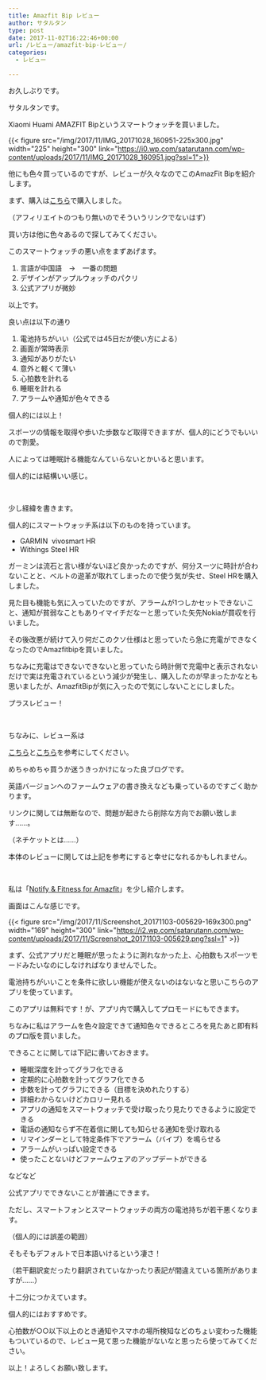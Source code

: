 ```yaml
---
title: Amazfit Bip レビュー
author: サタルタン
type: post
date: 2017-11-02T16:22:46+00:00
url: /レビュー/amazfit-bip-レビュー/
categories:
  - レビュー

---
```

お久しぶりです。

サタルタンです。

Xiaomi Huami AMAZFIT Bipというスマートウォッチを買いました。

{{< figure src="/img/2017/11/IMG_20171028_160951-225x300.jpg" width="225" height="300" link="https://i0.wp.com/satarutann.com/wp-content/uploads/2017/11/IMG_20171028_160951.jpg?ssl=1">}}

他にも色々買っているのですが、レビューが久々なのでこのAmazFit Bipを紹介します。

<!--more-->

まず、購入は[こちら][1]で購入しました。
  
（アフィリエイトのつもり無いのでそういうリンクでないはず）

買い方は他に色々あるので探してみてください。

このスマートウォッチの悪い点をまずあげます。

  1. 言語が中国語　→　一番の問題
  2. デザインがアップルウォッチのパクリ
  3. 公式アプリが微妙

以上です。

良い点は以下の通り

  1. 電池持ちがいい（公式では45日だが使い方による）
  2. 画面が常時表示
  3. 通知がありがたい
  4. 意外と軽くて薄い
  5. 心拍数を計れる
  6. 睡眠を計れる
  7. アラームや通知が色々できる

個人的には以上！

スポーツの情報を取得や歩いた歩数など取得できますが、個人的にどうでもいいので割愛。

人によっては睡眠計る機能なんていらないとかいると思います。

個人的には結構いい感じ。

&nbsp;

少し経緯を書きます。

個人的にスマートウォッチ系は以下のものを持っています。

  * GARMIN  vivosmart HR
  * Withings Steel HR

ガーミンは流石と言い様がないほど良かったのですが、何分スーツに時計が合わないことと、ベルトの遊革が取れてしまったので使う気が失せ、Steel HRを購入しました。

見た目も機能も気に入っていたのですが、アラームが1つしかセットできないこと、通知が貧弱なこともありイマイチだなーと思っていた矢先Nokiaが買収を行いました。
  
その後改悪が続けて入り何だこのクソ仕様はと思っていたら急に充電ができなくなったのでAmazfitbipを買いました。

ちなみに充電はできないできないと思っていたら時計側で充電中と表示されないだけで実は充電されているという減少が発生し、購入したのが早まったかなとも思いましたが、AmazfitBipが気に入ったので気にしないことにしました。

プラスレビュー！

&nbsp;

ちなみに、レビュー系は

[こちら][2]と[こちら][3]を参考にしてください。

めちゃめちゃ買うか迷うきっかけになった良ブログです。

英語バージョンへのファームウェアの書き換えなども乗っているのですごく助かります。

リンクに関しては無断なので、問題が起きたら削除な方向でお願い致します……。
  
（ネチケットとは……）

本体のレビューに関しては上記を参考にすると幸せになれるかもしれません。

&nbsp;

私は「[Notify & Fitness for Amazfit][4]」を少し紹介します。

画面はこんな感じです。

{{< figure src="/img/2017/11/Screenshot_20171103-005629-169x300.png" width="169" height="300" link="https://i2.wp.com/satarutann.com/wp-content/uploads/2017/11/Screenshot_20171103-005629.png?ssl=1" >}}

まず、公式アプリだと睡眠が思ったように測れなかった上、心拍数もスポーツモードみたいなのにしなければなりませんでした。

電池持ちがいいことを条件に欲しい機能が使えないのはないなと思いこちらのアプリを使っています。

このアプリは無料です！が、アプリ内で購入してプロモードにもできます。

ちなみに私はアラームを色々設定できて通知色々できるところを見たあと即有料のプロ版を買いました。

できることに関しては下記に書いておきます。

  * 睡眠深度を計ってグラフ化できる
  * 定期的に心拍数を計ってグラフ化できる
  * 歩数を計ってグラフにできる（目標を決めれたりする）
  * 詳細わからないけどカロリー見れる
  * アプリの通知をスマートウォッチで受け取ったり見たりできるように設定できる
  * 電話の通知ならず不在着信に関しても知らせる通知を受け取れる
  * リマインダーとして特定条件下でアラーム（バイブ）を鳴らせる
  * アラームがいっぱい設定できる
  * 使ったことないけどファームウェアのアップデートができる

などなど

公式アプリでできないことが普通にできます。

ただし、スマートフォンとスマートウォッチの両方の電池持ちが若干悪くなります。
  
（個人的には誤差の範囲）
  
そもそもデフォルトで日本語いけるという凄さ！
  
（若干翻訳変だったり翻訳されていなかったり表記が間違えている箇所がありますが……）

十二分につかえています。

個人的にはおすすめです。

心拍数が○○以下以上のとき通知やスマホの場所検知などのちょい変わった機能もついているので、レビュー見て思った機能がないなと思ったら使ってみてください。

以上！よろしくお願い致します。


 [1]: https://www.gearbest.com/smart-watches/pp_668632.html
 [2]: http://kazuhiro-geek.com/blog/2017/09/02/xiaomi-huami-amazfit-bip-matome/
 [3]: http://himagadmi.com/2017/09/04/post-6471/
 [4]: https://play.google.com/store/apps/details?id=com.mc.amazfit1&hl=ja

